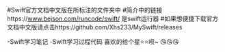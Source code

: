 #Swift官方文档中文版在所标注的文件夹中
#简介中的链接https://www.bejson.com/runcode/swift/   是swift运行器
#如果想便捷下载官方文档中文版请点击https://github.com/Xhs233/MySwift/releases

-Swift学习笔记
-Swift学习过程代码
喜欢的给个星⭐⭐呗~
😘😘😘




